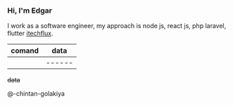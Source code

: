  ### Hi, I'm Edgar
 I work as a software engineer, my approach is node js, react js, php laravel, flutter
  [itechflux](https://techflux.web.app).


| comand | data |
| ------ |------|
|        |------|

~~data~~ 
<!-- This content will not appear in the rendered Markdown -->

@-chintan-golakiya
